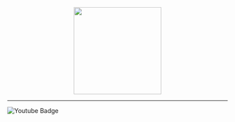 <div id="header" align="center">
  <img src="https://media.giphy.com/media/scZPhLqaVOM1qG4lT9/giphy.gif" width="200"/>
</div>

---

<div id="badges">
  <img src="https://img.shields.io/badge/YouTube-black?style=for-the-badge&logo=youtube&logoColor=red" alt="Youtube Badge"/>
</div>

